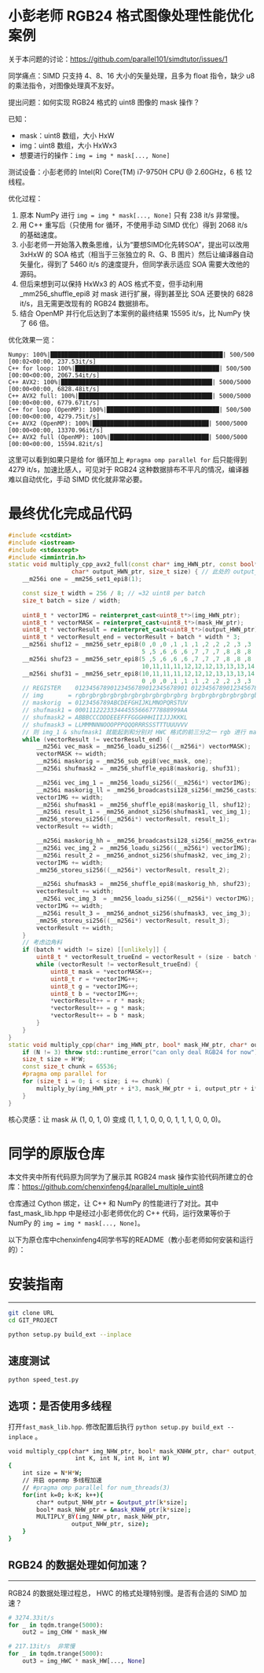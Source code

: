 # 小彭老师 RGB24 格式图像处理性能优化案例

关于本问题的讨论：https://github.com/parallel101/simdtutor/issues/1

同学痛点：SIMD 只支持 4、8、16 大小的矢量处理，且多为 float 指令，缺少 u8 的乘法指令，对图像处理真不友好。

提出问题：如何实现 RGB24 格式的 uint8 图像的 mask 操作？

已知：
- mask：uint8 数组，大小 HxW
- img：uint8 数组，大小 HxWx3
- 想要进行的操作：`img = img * mask[..., None]`

测试设备：小彭老师的 Intel(R) Core(TM) i7-9750H CPU @ 2.60GHz，6 核 12 线程。

优化过程：
1. 原本 NumPy 进行 `img = img * mask[..., None]` 只有 238 it/s 非常慢。
2. 用 C++ 重写后（只使用 for 循环，不使用手动 SIMD 优化）得到 2068 it/s 的基础速度。
3. 小彭老师一开始落入教条思维，认为“要想SIMD化先转SOA”，提出可以改用 3xHxW 的 SOA 格式（相当于三张独立的 R、G、B 图片）然后让编译器自动矢量化，得到了 5460 it/s 的速度提升，但同学表示适应 SOA 需要大改他的源码。
4. 但后来想到可以保持 HxWx3 的 AOS 格式不变，但手动利用 _mm256_shuffle_epi8 对 mask 进行扩展，得到甚至比 SOA 还要快的 6828 it/s，且无需更改现有的 RGB24 数据排布。
5. 结合 OpenMP 并行化后达到了本案例的最终结果 15595 it/s，比 NumPy 快了 66 倍。

优化效果一览：

```
Numpy: 100%|█████████████████████████████████████████████████| 500/500 [00:02<00:00, 237.53it/s]
C++ for loop: 100%|█████████████████████████████████████████| 500/500 [00:00<00:00, 2067.54it/s]
C++ AVX2: 100%|███████████████████████████████████████████| 5000/5000 [00:00<00:00, 6828.48it/s]
C++ AVX2 full: 100%|██████████████████████████████████████| 5000/5000 [00:00<00:00, 6779.67it/s]
C++ for loop (OpenMP): 100%|████████████████████████████████| 500/500 [00:00<00:00, 4279.75it/s]
C++ AVX2 (OpenMP): 100%|█████████████████████████████████| 5000/5000 [00:00<00:00, 13370.96it/s]
C++ AVX2 full (OpenMP): 100%|████████████████████████████| 5000/5000 [00:00<00:00, 15594.82it/s]
```

这里可以看到如果只是给 for 循环加上 `#pragma omp parallel for` 后只能得到 4279 it/s，加速比感人，可见对于 RGB24 这种数据排布不平凡的情况，编译器难以自动优化，手动 SIMD 优化就非常必要。

# 最终优化完成品代码

```cpp
#include <cstdint>
#include <iostream>
#include <stdexcept>
#include <immintrin.h>
static void multiply_cpp_avx2_full(const char* img_HWN_ptr, const bool* mask_HW_ptr, 
                  char* output_HWN_ptr, size_t size) { // 此处的 output_HWN_ptr 也可以和 img_HWN_ptr 相等，实现就地 mask
    __m256i one = _mm256_set1_epi8(1);

    const size_t width = 256 / 8; // =32 uint8 per batch
    size_t batch = size / width;
        
    uint8_t * vectorIMG = reinterpret_cast<uint8_t*>(img_HWN_ptr);
    uint8_t * vectorMASK = reinterpret_cast<uint8_t*>(mask_HW_ptr);
    uint8_t * vectorResult = reinterpret_cast<uint8_t*>(output_HWN_ptr);
    uint8_t * vectorResult_end = vectorResult + batch * width * 3;
    __m256i shuf12 = _mm256_setr_epi8(0 ,0 ,0 ,1 ,1 ,1 ,2 ,2 ,2 ,3 ,3 ,3 ,4 ,4 ,4 ,5 ,
                                      5 ,5 ,6 ,6 ,6 ,7 ,7 ,7 ,8 ,8 ,8 ,9 ,9 ,9 ,10,10);
    __m256i shuf23 = _mm256_setr_epi8(5 ,5 ,6 ,6 ,6 ,7 ,7 ,7 ,8 ,8 ,8 ,9 ,9 ,9 ,10,10,
                                      10,11,11,11,12,12,12,13,13,13,14,14,14,15,15,15);
    __m256i shuf31 = _mm256_setr_epi8(10,11,11,11,12,12,12,13,13,13,14,14,14,15,15,15,
                                      0 ,0 ,0 ,1 ,1 ,1 ,2 ,2 ,2 ,3 ,3 ,3 ,4 ,4 ,4 ,5 );
    // REGISTER    01234567890123456789012345678901 01234567890123456789012345678901 01234567890123456789012345678901
    // img       = rgbrgbrgbrgbrgbrgbrgbrgbrgbrgbrg brgbrgbrgbrgbrgbrgbrgbrgbrgbrgbr gbrgbrgbrgbrgbrgbrgbrgbrgbrgbrgb
    // maskorig  = 0123456789ABCDEFGHIJKLMNOPQRSTUV
    // shufmask1 = 000111222333444555666777888999AA
    // shufmask2 = ABBBCCCDDDEEEFFFGGGHHHIIIJJJKKKL
    // shufmask3 = LLMMMNNNOOOPPPQQQRRRSSSTTTUUUVVV
    // 则 img_1 & shufmask1 就能起到和分别对 HWC 格式的前三分之一 rgb 进行 mask 一样的效果，依次类推
    while (vectorResult != vectorResult_end) {
        __m256i vec_mask = _mm256_loadu_si256((__m256i*) vectorMASK);
        vectorMASK += width;
        __m256i maskorig = _mm256_sub_epi8(vec_mask, one);
        __m256i shufmask2 = _mm256_shuffle_epi8(maskorig, shuf31);

        __m256i vec_img_1 = _mm256_loadu_si256((__m256i*) vectorIMG);
        __m256i maskorig_ll = _mm256_broadcastsi128_si256(_mm256_castsi256_si128(maskorig));
        vectorIMG += width;
        __m256i shufmask1 = _mm256_shuffle_epi8(maskorig_ll, shuf12);
        __m256i result_1 = _mm256_andnot_si256(shufmask1, vec_img_1);
        _mm256_storeu_si256((__m256i*) vectorResult, result_1);
        vectorResult += width;

        __m256i maskorig_hh = _mm256_broadcastsi128_si256(_mm256_extracti128_si256(maskorig, 1));
        __m256i vec_img_2 = _mm256_loadu_si256((__m256i*) vectorIMG);
        __m256i result_2 = _mm256_andnot_si256(shufmask2, vec_img_2);
        vectorIMG += width;
        _mm256_storeu_si256((__m256i*) vectorResult, result_2);

        __m256i shufmask3 = _mm256_shuffle_epi8(maskorig_hh, shuf23);
        vectorResult += width;
        __m256i vec_img_3  = _mm256_loadu_si256((__m256i*) vectorIMG);
        vectorIMG += width;
        __m256i result_3 = _mm256_andnot_si256(shufmask3, vec_img_3);
        _mm256_storeu_si256((__m256i*) vectorResult, result_3);
        vectorResult += width;
    }
    // 考虑边角料
    if (batch * width != size) [[unlikely]] {
        uint8_t * vectorResult_trueEnd = vectorResult + (size - batch * width) * 3;
        while (vectorResult != vectorResult_trueEnd) {
            uint8_t mask = *vectorMASK++;
            uint8_t r = *vectorIMG++;
            uint8_t g = *vectorIMG++;
            uint8_t b = *vectorIMG++;
            *vectorResult++ = r * mask;
            *vectorResult++ = g * mask;
            *vectorResult++ = b * mask;
        }
    }
}
static void multiply_cpp(char* img_HWN_ptr, bool* mask_HW_ptr, char* output_ptr, int N, int H, int W)
    if (N != 3) throw std::runtime_error("can only deal RGB24 for now");
    size_t size = H*W;
    const size_t chunk = 65536;
    #pragma omp parallel for
    for (size_t i = 0; i < size; i += chunk) {
        multiply_by(img_HWN_ptr + i*3, mask_HW_ptr + i, output_ptr + i*3, std::min(chunk, size - i));
    }
}
```

核心灵感：让 mask 从 (1, 0, 1, 0) 变成 (1, 1, 1, 0, 0, 0, 1, 1, 1, 0, 0, 0)。

# 同学的原版仓库

本文件夹中所有代码原为同学为了展示其 RGB24 mask 操作实验代码所建立的仓库：https://github.com/chenxinfeng4/parallel_multiple_uint8

仓库通过 Cython 绑定，让 C++ 和 NumPy 的性能进行了对比。其中 fast_mask_lib.hpp 中是经过小彭老师优化的 C++ 代码，运行效果等价于 NumPy 的 `img = img * mask[..., None]`。

以下为原仓库中chenxinfeng4同学书写的README（教小彭老师如何安装和运行的）：

# 安装指南
---
```bash
git clone URL
cd GIT_PROJECT

python setup.py build_ext --inplace
```

## 速度测试
```bash
python speed_test.py
```


## 选项：是否使用多线程
打开`fast_mask_lib.hpp`. 修改配置后执行 `python setup.py build_ext --inplace` 。
```bash
void multiply_cpp(char* img_NHW_ptr, bool* mask_KNHW_ptr, char* output_ptr,
                   int K, int N, int H, int W)
{
    int size = N*H*W;
    // 开启 openmp 多线程加速
    // #pragma omp parallel for num_threads(3)
    for(int k=0; k<K; k++){
        char* output_NHW_ptr = &output_ptr[k*size];
        bool* mask_NHW_ptr = &mask_KNHW_ptr[k*size];
        MULTIPLY_BY(img_NHW_ptr, mask_NHW_ptr, 
                  output_NHW_ptr, size);
    }
}
```


## RGB24 的数据处理如何加速？
---
RGB24 的数据处理过程总， HWC 的格式处理特别慢。是否有合适的 SIMD 加速？
```python
# 3274.33it/s
for _ in tqdm.trange(5000):
    out2 = img_CHW * mask_HW

# 217.13it/s  非常慢
for _ in tqdm.trange(5000):
    out3 = img_HWC * mask_HW[..., None]
```
